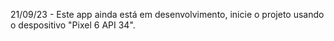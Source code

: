  21/09/23 - Este app ainda está em desenvolvimento, inicie o projeto usando o despositivo "Pixel 6 API 34".

